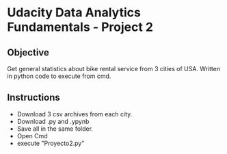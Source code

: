 # Udacity Data Analytics Fundamentals - Project 2

## Objective
Get general statistics about bike rental service from 3 cities of USA.
Written in python code to execute from cmd.

## Instructions
* Download 3 csv archives from each city.
* Download .py and .ypynb
* Save all in the same folder.
* Open Cmd
* execute "Proyecto2.py"
